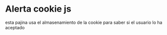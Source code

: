 # Alerta cookie js
esta pajina usa el almasenamiento de la cookie para saber si el usuario lo ha aceptado
